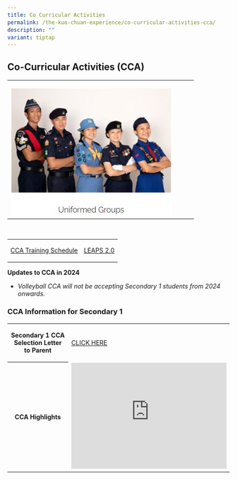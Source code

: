 ```yaml
---
title: Co Curricular Activities
permalink: /the-kuo-chuan-experience/co-curricular-activities-cca/
description: ""
variant: tiptap
---
```

<h2>Co-Curricular Activities (CCA)</h2><table><tbody><tr><td rowspan="1" colspan="1"><p></p><div class="isomer-image-wrapper"><img style="width: 100%" height="auto" width="100%" alt="" src="/images/The Kuo Chuan Experience/CCA/Uniformed Groups.jpg"></div></td><td rowspan="1" colspan="1"><p></p></td><td rowspan="1" colspan="1"><p></p></td><td rowspan="1" colspan="1"><p></p></td></tr></tbody></table><p><br></p><table><tbody><tr><td rowspan="1" colspan="1"><p><a href="/files/CCA_Schedule_2024__2_Jan_.pdf" rel="noopener noreferrer nofollow" target="_blank">CCA Training Schedule</a></p></td><td rowspan="1" colspan="1"><p><a href="/files/LEAPS2%20Grading%20System.pdf" rel="noopener noreferrer nofollow" target="_blank">LEAPS 2.0</a></p></td></tr></tbody></table><p><strong>Updates to CCA in 2024</strong><br></p><ul data-tight="true" class="tight"><li><p><em>Volleyball CCA will not be accepting Secondary 1 students from 2024 onwards.</em></p></li></ul><h3>CCA Information for Secondary 1</h3><table><tbody><tr><th rowspan="1" colspan="1"><p>Secondary 1 CCA Selection Letter to Parent</p></th><td rowspan="1" colspan="1"><p><a href="/files/Letter_to_Parents_Sec_1_CCA_Registration___Selection_2024.pdf" rel="noopener noreferrer nofollow" target="_blank">CLICK HERE</a></p></td></tr><tr><th rowspan="1" colspan="1"><p>CCA Highlights</p></th><td rowspan="1" colspan="1"><div class="iframe-wrapper"><iframe height="240" width="352" allowfullscreen="true" frameborder="0" src="https://www.youtube.com/embed/ulk6sb1K6_A"></iframe></div></td></tr></tbody></table><p></p>